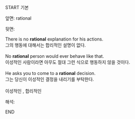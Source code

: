 START
기본

앞면:
rational


뒷면:
<div>There is no <strong>rational</strong> explanation for his actions. </div><div><div>그의 행동에 대해서는 합리적인 설명이 없다.</div></div><div><br></div><div><div>No <strong>rational</strong> person would ever behave like that. </div><div><div>이성적인 사람이라면 아무도 절대 그런 식으로 행동하지 않을 것이다.</div></div></div><div><br></div><div><div>He asks you to come to a <strong>rational</strong> decision. </div><div><div>그는 당신이 이성적인 결정을 내리기를 부탁한다.</div></div></div><div><br></div><div>이성적인 , 합리적인</div>


해석:

END
